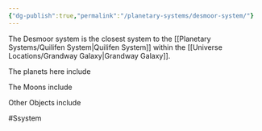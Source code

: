 ```yaml
---
{"dg-publish":true,"permalink":"/planetary-systems/desmoor-system/"}
---
```


The Desmoor system is the closest system to the [[Planetary Systems/Quilifen System\|Quilifen System]] within the [[Universe Locations/Grandway Galaxy\|Grandway Galaxy]]. 

The planets here include

The Moons include

Other Objects include


#Ssystem 